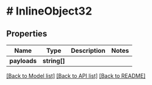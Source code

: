 # # InlineObject32

## Properties

Name | Type | Description | Notes
------------ | ------------- | ------------- | -------------
**payloads** | **string[]** |  | 

[[Back to Model list]](../../README.md#documentation-for-models) [[Back to API list]](../../README.md#documentation-for-api-endpoints) [[Back to README]](../../README.md)



